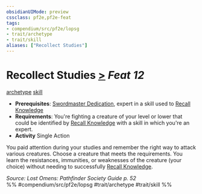 ```yaml
---
obsidianUIMode: preview
cssclass: pf2e,pf2e-feat
tags:
- compendium/src/pf2e/lopsg
- trait/archetype
- trait/skill
aliases: ["Recollect Studies"]
---
```

# Recollect Studies  [>](../../Rules/core-rulebook/chapter-9-playing-the-game.md#Actions "Single Action") *Feat 12*  
[archetype](../../Rules/traits/archetype.md)  [skill](../../Rules/traits/skill.md)  

- **Prerequisites**: [Swordmaster Dedication](swordmaster-dedication-locg.md), expert in a skill used to [Recall Knowledge](../../Rules/actions/recall-knowledge.md)
- **Requirements**: You're fighting a creature of your level or lower that could be identified by [Recall Knowledge](../../Rules/actions/recall-knowledge.md) with a skill in which you're an expert.
- **Activity** Single Action

You paid attention during your studies and remember the right way to attack various creatures. Choose a creature that meets the requirements. You learn the resistances, immunities, or weaknesses of the creature (your choice) without needing to successfully [Recall Knowledge](../../Rules/actions/recall-knowledge.md).

*Source: Lost Omens: Pathfinder Society Guide p. 52*  
%% #compendium/src/pf2e/lopsg #trait/archetype #trait/skill %%
